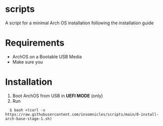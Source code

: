 # scripts

A script for a minimal Arch OS installation following the installation guide 

# Requirements

- ArchOS on a Bootable USB Media
- Make sure you


# Installation



1. Boot ArchOS from USB in **UEFI MODE** (only) 
2. Run 

```
  $ bash <(curl -s https://raw.githubusercontent.com/insomnicles/scripts/main/0-install-arch-base-stage-1.sh)
```

